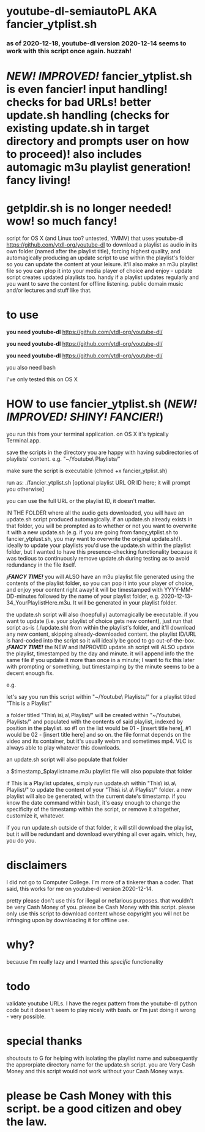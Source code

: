 # youtube-dl-semiautoPL AKA fancier_ytplist.sh

### as of 2020-12-18, youtube-dl version 2020-12-14 seems to work with this script once again. huzzah!

# ***NEW! IMPROVED!*** fancier_ytplist.sh is even fancier! input handling! checks for bad URLs! better update.sh handling (checks for existing update.sh in target directory and prompts user on how to proceed)! also includes automagic m3u playlist generation! fancy living!

# getpldir.sh is no longer needed! wow! so much fancy!

script for OS X (and Linux too? untested, YMMV) that uses youtube-dl https://github.com/ytdl-org/youtube-dl to download a playlist as audio in its own folder (named after the playlist title), forcing highest quality, and automagically producing an update script to use within the playlist's folder so you can update the content at your leisure. it'll also make an m3u playlist file so you can plop it into your media player of choice and enjoy - update script creates updated playlists too. handy if a playlist updates regularly and you want to save the content for offline listening. public domain music and/or lectures and stuff like that.

# to use
**you need youtube-dl** https://github.com/ytdl-org/youtube-dl/

**you need youtube-dl** https://github.com/ytdl-org/youtube-dl/

**you need youtube-dl** https://github.com/ytdl-org/youtube-dl/

you also need bash

I've only tested this on OS X


# HOW to use fancier_ytplist.sh (***NEW! IMPROVED! SHINY! FANCIER!***)

you run this from your terminal application. on OS X it's typically Terminal.app.

save the scripts in the directory you are happy with having subdirectories of playlists' content. e.g. "~/Youtube\ Playlists/"

make sure the script is executable (chmod +x fancier_ytplist.sh)

run as: ./fancier_ytplist.sh [optional playlist URL OR ID here; it will prompt you otherwise]

you can use the full URL or the playlist ID, it doesn't matter.

IN THE FOLDER where all the audio gets downloaded, you will have an update.sh script produced automagically. if an update.sh already exists in that folder, you will be prompted as to whether or not you want to overwrite it with a new update.sh (e.g. if you are going from fancy_ytplist.sh to fancier_ytplust.sh, you may want to overwrite the original update.sh!). ideally to update your playlists you'd use the update.sh within the playlist folder, but I wanted to have this presence-checking functionality because it was tedious to continuously remove update.sh during testing as to avoid redundancy in the file itself.

***¡FANCY TIME!*** you will ALSO have an m3u playlist file generated using the contents of the playlist folder, so you can pop it into your player of choice, and enjoy your content right away! it will be timestamped with YYYY-MM-DD-minutes followed by the name of your playlist folder, e.g. 2020-12-13-34_YourPlaylistHere.m3u. It will be generated in your playlist folder.

the update.sh script will also (hoepfully) automagically be executable. if you want to update (i.e. your playlist of choice gets new content), just run that script as-is (./update.sh) from within the playlist's folder, and it'll download any new content, skipping already-downloaded content. the playlist ID/URL is hard-coded into the script so it will ideally be good to go out-of-the-box. ***¡FANCY TIME!*** the NEW and IMPROVED update.sh script will ALSO update the playlist, timestamped by the day and minute. it will append info the the same file if you update it more than once in a minute; I want to fix this later with prompting or something, but timestamping by the minute seems to be a decent enough fix.

e.g.

let's say you run this script within "~/Youtube\ Playlists/" for a playlist titled "This is a Playlist"

a folder titled "This\ is\ a\ Playlist/" will be created within "~/Youtube\ Playlists/" and populated with the contents of said playlist, indexed by position in the playlist. so #1 on the list would be 01 - [insert title here], #1 would be 02 - [insert title here] and so on. the file format depends on the video and its container, but it's usually webm and sometimes mp4. VLC is always able to play whatever this downloads.

an update.sh script will also populate that folder

a $timestamp_$playlistname.m3u playlist file will also populate that folder

if This is a Playlist updates, simply run update.sh within "This\ is\ a\ Playlist/" to update the content of your "This\ is\ a\ Playlist/" folder. a new playlist will also be generated, with the current date's timestamp. if you know the date command within bash, it's easy enough to change the specificity of the timestamp within the script, or remove it altogether, customize it, whatever.

if you run update.sh outside of that folder, it will still download the playlist, but it will be redundant and download everything all over again. which, hey, you do you.

# disclaimers

I did not go to Computer College. I'm more of a tinkerer than a coder. That said, this works for me on youtube-dl version 2020-12-14. 

pretty please don't use this for illegal or nefarious purposes. that wouldn't be very Cash Money of you. please be Cash Money with this script. please only use this script to download content whose copyright you will not be infringing upon by downloading it for offline use.

# why?

because I'm really lazy and I wanted this *specific* functionality

# todo

validate youtube URLs. I have the regex pattern from the youtube-dl python code but it doesn't seem to play nicely with bash. or I'm just doing it wrong - very possible.

# special thanks

shoutouts to G for helping with isolating the playlist name and subsequently the approrpiate directory name for the update.sh script. you are Very Cash Money and this script would not work without your Cash Money ways.

# please be Cash Money with this script. be a good citizen and obey the law.

